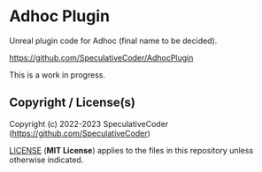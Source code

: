 ﻿# Adhoc Plugin

Unreal plugin code for Adhoc (final name to be decided).

https://github.com/SpeculativeCoder/AdhocPlugin

This is a work in progress.

## Copyright / License(s)

Copyright (c) 2022-2023 SpeculativeCoder (https://github.com/SpeculativeCoder)

[LICENSE](LICENSE) (**MIT License**) applies to the files in this repository unless otherwise indicated.
